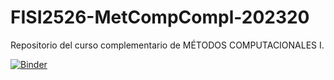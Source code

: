 # FISI2526-MetCompCompl-202320
Repositorio del curso complementario de MÉTODOS COMPUTACIONALES I.

[![Binder](https://mybinder.org/badge_logo.svg)](https://mybinder.org/v2/gh/juanpablosalas/FISI2526-MetCompCompl-202320/HEAD)
